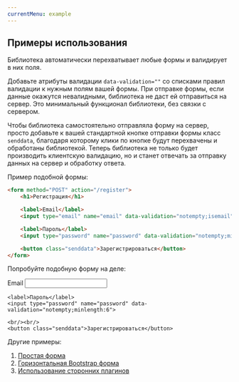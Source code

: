 ```yaml
---
currentMenu: example
---
```


## Примеры использования

Библиотека автоматически перехватывает любые формы и валидирует в них поля.

Добавьте атрибуты валидации `data-validation=""` со списками правил валидации к нужным полям вашей формы.
При отправке формы, если данные окажутся невалидными, библиотека не даст ей отправиться на сервер.
Это минимальный функционал библиотеки, без связки с сервером.

Чтобы библиотека самостоятельно отправляла форму на сервер, просто добавьте к вашей стандартной кнопке отправки формы
класс `senddata`, благодаря которому клики по кнопке будут перехвачены и обработаны библиотекой.
Теперь библиотека не только будет производить клиентскую валидацию, но и станет отвечать за
отправку данных на сервер и обработку ответа.

Пример подобной формы:

```html
<form method="POST" action="/register">
    <h1>Регистрация</h1>

    <label>Email</label>
    <input type="email" name="email" data-validation="notempty;isemail">

    <label>Пароль</label>
    <input type="password" name="password" data-validation="notempty;minlength:6">

    <button class="senddata">Зарегистрироваться</button>
</form>
```

Попробуйте подобную форму на деле:

<form method="POST" action="/register">
    <label>Email</label>
    <input type="email" name="email" data-validation="notempty;isemail">

    <label>Пароль</label>
    <input type="password" name="password" data-validation="notempty;minlength:6">

    <br/><br/>
    <button class="senddata">Зарегистрироваться</button>
</form>

<p></p>

Другие примеры:

1. [Простая форма](../../demo/simple-form.html)
2. [Горизонтальная Bootstrap форма](../../demo/horizontal-forms-input-group-addons.html)
3. [Использование сторонних плагинов](../../demo/plugins.html)